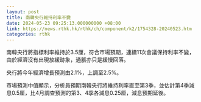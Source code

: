 ```yaml
---
layout: post
title: 南韓央行維持利率不變
date: 2024-05-23 09:25:13.000000000 +08:00
link: https://news.rthk.hk/rthk/ch/component/k2/1754328-20240523.htm
categories: rthk
---
```


南韓央行將指標利率維持於3.5厘，符合市場預期，連續11次會議保持利率不變，由於經濟沒有出現放緩跡象，通脹亦只是緩慢回落。

央行將今年經濟增長預測由2.1%，上調至2.5%。

市場預測中值顯示，分析員預期南韓央行將維持利率直至第3季，並估計第4季減息0.5厘，比4月調查預測的第3、4季各減息0.25厘，減息預期延後。
